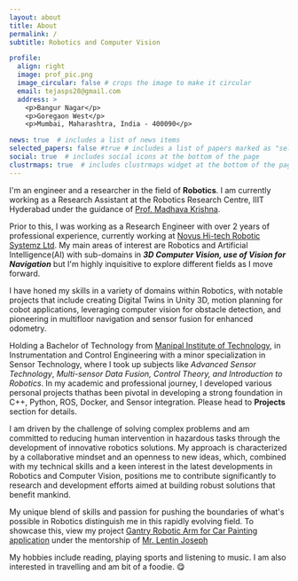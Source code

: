 ```yaml
---
layout: about
title: About
permalink: /
subtitle: Robotics and Computer Vision

profile:
  align: right
  image: prof_pic.png
  image_circular: false # crops the image to make it circular
  email: tejasps28@gmail.com
  address: >
    <p>Bangur Nagar</p>
    <p>Goregaon West</p>
    <p>Mumbai, Maharashtra, India - 400090</p>

news: true  # includes a list of news items
selected_papers: false #true # includes a list of papers marked as "selected={true}"
social: true  # includes social icons at the bottom of the page
clustrmaps: true  # includes clustrmaps widget at the bottom of the page
---
```


I'm an engineer and a researcher in the field of **Robotics**. I am currently working as a Research Assistant at the Robotics Research Centre, IIIT Hyderabad under the guidance of [Prof. Madhava Krishna](https://robotics.iiit.ac.in/faculty_mkrishna/).

Prior to this, I was working as a Research Engineer with over 2 years of professional experience, currently working at [Novus Hi-tech Robotic Systemz Ltd](https://novushitech.com/). My main areas of interest are Robotics and Artificial Intelligence(AI) with sub-domains in ***3D Computer Vision, use of Vision for Navigation*** but I'm highly inquisitive to explore different fields as I move forward.
    
I have honed my skills in a variety of domains within Robotics, with notable projects that include creating Digital Twins in Unity 3D, motion planning for cobot applications, leveraging computer vision for obstacle detection, and pioneering in multifloor navigation and sensor fusion for enhanced odometry.

Holding a Bachelor of Technology from [Manipal Institute of Technology](https://www.manipal.edu/mit/program-list/btech/btech-electronics-instrumentation-engineering.html), in Instrumentation and Control Engineering with a minor specialization in Sensor Technology, where I took up subjects like *Advanced Sensor Technology*, *Multi-sensor Data Fusion, Control Theory, and Introduction to Robotics*. In my academic and professional journey, I developed various personal projects thathas been pivotal in developing a strong foundation in C++, Python, ROS, Docker, and Sensor integration. Please head to **Projects** section for details.

I am driven by the challenge of solving complex problems and am committed to reducing human intervention in hazardous tasks through the development of innovative robotics solutions. My approach is characterized by a collaborative mindset and an openness to new ideas, which, combined with my technical skills and a keen interest in the latest developments in Robotics and Computer Vision, positions me to contribute significantly to research and development efforts aimed at building robust solutions that benefit mankind.

My unique blend of skills and passion for pushing the boundaries of what's possible in Robotics distinguish me in this rapidly evolving field. To showcase this, view my project [Gantry Robotic Arm for Car Painting application](https://tejasps28.github.io/gantryROS2.html) under the mentorship of [Mr. Lentin Joseph](https://www.linkedin.com/in/lentinjoseph/) 

My hobbies include reading, playing sports and listening to music. I am also interested in travelling and am bit of a foodie. :yum:

<!-- > If you have benefited from (or like) my work, or simply want to be generous, please consider to assist me financially through UPI (India) `tejasps28@ybl`, [buy me a coffee](https://liberapay.com/avneesh_m/donate), [sponsor me on GitHub](https://github.com/sponsors/tejasps28), or [liberapay](https://liberapay.com/avneesh_m/donate). I'll be very grateful for your help. -->
